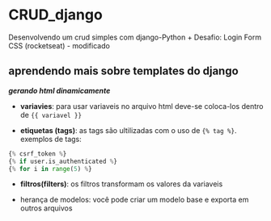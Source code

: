 # CRUD_django
Desenvolvendo um crud simples com django-Python + Desafio: Login Form CSS (rocketseat) - modificado

## aprendendo mais sobre templates do django
***gerando html dinamicamente***

- **variavies**: para usar variaveis no arquivo html deve-se coloca-los dentro de `{{ variavel }}`

- **etiquetas (tags)**: as tags são ultilizadas com o uso de `{% tag %}`. exemplos de tags:

```python
{% csrf_token %}
{% if user.is_authenticated %}
{% for i in range(5) %}
```

- **filtros(filters)**: os filtros transformam os valores da variaveis

- herança de modelos:
você pode criar um modelo base e exporta em outros arquivos
